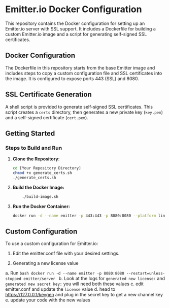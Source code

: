 # Emitter.io Docker Configuration

This repository contains the Docker configuration for setting up an Emitter.io server with SSL support. It includes a Dockerfile for building a custom Emitter.io image and a script for generating self-signed SSL certificates.

## Docker Configuration

The Dockerfile in this repository starts from the base Emitter image and includes steps to copy a custom configuration file and SSL certificates into the image. It is configured to expose ports 443 (SSL) and 8080.

## SSL Certificate Generation

A shell script is provided to generate self-signed SSL certificates. This script creates a `certs` directory, then generates a new private key (`key.pem`) and a self-signed certificate (`cert.pem`).

## Getting Started

### Steps to Build and Run

1. **Clone the Repository**:

   ```bash
   cd [Your Repository Directory]
   chmod +x generate_certs.sh
   ./generate_certs.sh
   ```
2. **Build the Docker Image:**

    ```bash
        ./build-image.sh
    ```

3. **Run the Docker Container:**

    ```bash
    docker run -d --name emitter -p 443:443 -p 8080:8080 --platform linux/amd64 -e --restart=unless-stopped my-custom-emitter
    ```
## Custom Configuration ##

To use a custom configuration for Emitter.io:

1. Edit the emitter.conf file with your desired settings.

2. Generating a new license value

  a. Run ```bash docker run -d --name emitter -p 8080:8080 --restart=unless-stopped emitter/server ```
  b. Look at the logs for `generated new license:` and `generated new secret key:` you will need both these values
  c. edit emitter.conf and update the `license` value
  d. head to https://127.0.0.1/keygen and plug in the secret key to get a new channel key 
  e. update your code with the new values
